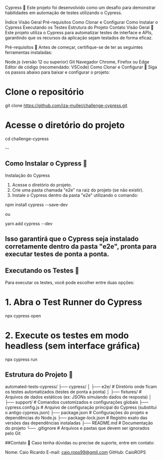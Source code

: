Cypress 🚀
Este projeto foi desenvolvido como um desafio para demonstrar habilidades em automação de testes utilizando o Cypress.

Índice
Visão Geral
Pré-requisitos
Como Clonar e Configurar
Como Instalar o Cypress
Executando os Testes
Estrutura do Projeto
Contato
Visão Geral 🚀
Este projeto utiliza o Cypress para automatizar testes de interface e APIs, garantindo que os recursos da aplicação sejam testados de forma eficaz.

Pré-requisitos 🚀
Antes de começar, certifique-se de ter as seguintes ferramentas instaladas:

Node.js (versão 12 ou superior)
Git
Navegador Chrome, Firefox ou Edge
Editor de código (recomendado: VSCode)
Como Clonar e Configurar 🚀
Siga os passos abaixo para baixar e configurar o projeto:

# Clone o repositório
git clone https://github.com/iza-muller/challenge-cypress.git

# Acesse o diretório do projeto
cd challenge-cypress

--

## Como Instalar o Cypress 🚀
Instalação do Cypress

1. Acesse o diretório do projeto.
2. Crie uma pasta chamada "e2e" na raiz do projeto (se não existir).
3. Instale o Cypress dentro da pasta "e2e" utilizando o comando:

npm install cypress --save-dev

ou

yarn add cypress --dev

Isso garantirá que o Cypress seja instalado corretamente dentro da pasta "e2e", pronta para executar testes de ponta a ponta.
---

## Executando os Testes 🚀

Para executar os testes, você pode escolher entre duas opções:
# 1. Abra o Test Runner do Cypress
npx cypress open

# 2. Execute os testes em modo headless (sem interface gráfica)
npx cypress run

## Estrutura do Projeto 🚀
automated-tests-cypress/
├── cypress/
│   ├── e2e/             # Diretório onde ficam os testes automatizados (testes de ponta a ponta)
│   ├── fixtures/        # Arquivos de dados estáticos (ex: JSONs simulando dados de resposta)
│   ├── support/         # Comandos customizados e configurações globais
├── cypress.config.js    # Arquivo de configuração principal do Cypress (substitui o antigo cypress.json)
├── package.json         # Configurações do projeto e dependências do Node.js
├── package-lock.json    # Registro exato das versões das dependências instaladas
├── README.md            # Documentação do projeto
└── .gitignore           # Arquivos e pastas que devem ser ignorados pelo Git

##Contato 🚀
Caso tenha dúvidas ou precise de suporte, entre em contato:

Nome: Caio Ricardo
E-mail: caio.rops99@gmil.com
GitHub: CaioROPS
